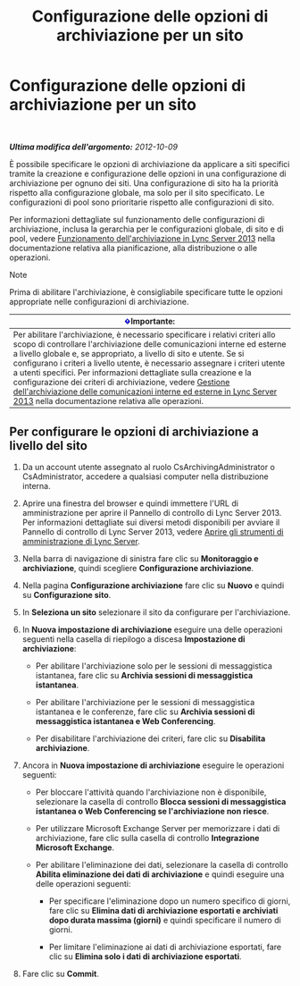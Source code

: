 ﻿---
title: Configurazione delle opzioni di archiviazione per un sito
TOCTitle: Configurazione delle opzioni di archiviazione per un sito
ms:assetid: 59b48fd9-d5fc-40b4-abae-e9cf89ee5573
ms:mtpsurl: https://technet.microsoft.com/it-it/library/JJ204930(v=OCS.15)
ms:contentKeyID: 49300671
ms.date: 08/24/2015
mtps_version: v=OCS.15
ms.translationtype: HT
---

# Configurazione delle opzioni di archiviazione per un sito

 

_**Ultima modifica dell'argomento:** 2012-10-09_

È possibile specificare le opzioni di archiviazione da applicare a siti specifici tramite la creazione e configurazione delle opzioni in una configurazione di archiviazione per ognuno dei siti. Una configurazione di sito ha la priorità rispetto alla configurazione globale, ma solo per il sito specificato. Le configurazioni di pool sono prioritarie rispetto alle configurazioni di sito.

Per informazioni dettagliate sul funzionamento delle configurazioni di archiviazione, inclusa la gerarchia per le configurazioni globale, di sito e di pool, vedere [Funzionamento dell'archiviazione in Lync Server 2013](lync-server-2013-how-archiving-works.md) nella documentazione relativa alla pianificazione, alla distribuzione o alle operazioni.


> [!NOTE]
> Prima di abilitare l'archiviazione, è consigliabile specificare tutte le opzioni appropriate nelle configurazioni di archiviazione.



<table>
<thead>
<tr class="header">
<th><img src="images/Gg412908.important(OCS.15).gif" title="important" alt="important" />Importante:</th>
</tr>
</thead>
<tbody>
<tr class="odd">
<td>Per abilitare l'archiviazione, è necessario specificare i relativi criteri allo scopo di controllare l'archiviazione delle comunicazioni interne ed esterne a livello globale e, se appropriato, a livello di sito e utente. Se si configurano i criteri a livello utente, è necessario assegnare i criteri utente a utenti specifici. Per informazioni dettagliate sulla creazione e la configurazione dei criteri di archiviazione, vedere <a href="lync-server-2013-managing-the-archiving-of-internal-and-external-communications.md">Gestione dell'archiviazione delle comunicazioni interne ed esterne in Lync Server 2013</a> nella documentazione relativa alle operazioni.</td>
</tr>
</tbody>
</table>


## Per configurare le opzioni di archiviazione a livello del sito

1.  Da un account utente assegnato al ruolo CsArchivingAdministrator o CsAdministrator, accedere a qualsiasi computer nella distribuzione interna.

2.  Aprire una finestra del browser e quindi immettere l'URL di amministrazione per aprire il Pannello di controllo di Lync Server 2013. Per informazioni dettagliate sui diversi metodi disponibili per avviare il Pannello di controllo di Lync Server 2013, vedere [Aprire gli strumenti di amministrazione di Lync Server](lync-server-2013-open-lync-server-administrative-tools.md).

3.  Nella barra di navigazione di sinistra fare clic su **Monitoraggio e archiviazione**, quindi scegliere **Configurazione archiviazione**.

4.  Nella pagina **Configurazione archiviazione** fare clic su **Nuovo** e quindi su **Configurazione sito**.

5.  In **Seleziona un sito** selezionare il sito da configurare per l'archiviazione.

6.  In **Nuova impostazione di archiviazione** eseguire una delle operazioni seguenti nella casella di riepilogo a discesa **Impostazione di archiviazione**:
    
      - Per abilitare l'archiviazione solo per le sessioni di messaggistica istantanea, fare clic su **Archivia sessioni di messaggistica istantanea**.
    
      - Per abilitare l'archiviazione per le sessioni di messaggistica istantanea e le conferenze, fare clic su **Archivia sessioni di messaggistica istantanea e Web Conferencing**.
    
      - Per disabilitare l'archiviazione dei criteri, fare clic su **Disabilita archiviazione**.

7.  Ancora in **Nuova impostazione di archiviazione** eseguire le operazioni seguenti:
    
      - Per bloccare l'attività quando l'archiviazione non è disponibile, selezionare la casella di controllo **Blocca sessioni di messaggistica istantanea o Web Conferencing se l'archiviazione non riesce**.
    
      - Per utilizzare Microsoft Exchange Server per memorizzare i dati di archiviazione, fare clic sulla casella di controllo **Integrazione Microsoft Exchange**.
    
      - Per abilitare l'eliminazione dei dati, selezionare la casella di controllo **Abilita eliminazione dei dati di archiviazione** e quindi eseguire una delle operazioni seguenti:
        
          - Per specificare l'eliminazione dopo un numero specifico di giorni, fare clic su **Elimina dati di archiviazione esportati e archiviati dopo durata massima (giorni)** e quindi specificare il numero di giorni.
        
          - Per limitare l'eliminazione ai dati di archiviazione esportati, fare clic su **Elimina solo i dati di archiviazione esportati**.

8.  Fare clic su **Commit**.

